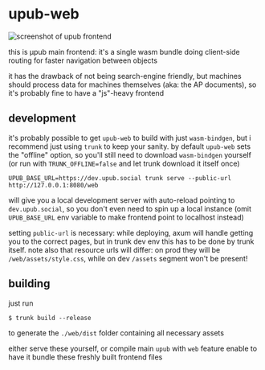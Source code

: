 # upub-web

![screenshot of upub frontend](https://cdn.alemi.dev/proj/upub/fe/20240704.png)

this is μpub main frontend: it's a single wasm bundle doing client-side routing for faster navigation between objects

it has the drawback of not being search-engine friendly, but machines should process data for machines themselves (aka: the AP documents), so it's probably fine to have a "js"-heavy frontend

## development

it's probably possible to get `upub-web` to build with just `wasm-bindgen`, but i recommend just using `trunk` to keep your sanity. by default `upub-web` sets the "offline" option, so you'll still need to download `wasm-bindgen` yourself (or run with `TRUNK_OFFLINE=false` and let trunk download it itself once)

```
UPUB_BASE_URL=https://dev.upub.social trunk serve --public-url http://127.0.0.1:8080/web
```

will give you a local development server with auto-reload pointing to `dev.upub.social`, so you don't even need to spin up a local instance (omit `UPUB_BASE_URL` env variable to make frontend point to localhost instead)

setting `public-url` is necessary: while deploying, axum will handle getting you to the correct pages, but in trunk dev env this has to be done by trunk itself. note also that resource urls will differ: on prod they will be `/web/assets/style.css`, while on dev `/assets` segment won't be present!

## building

just run

```
$ trunk build --release
```

to generate the `./web/dist` folder containing all necessary assets

either serve these yourself, or compile main `upub` with `web` feature enable to have it bundle these freshly built frontend files
